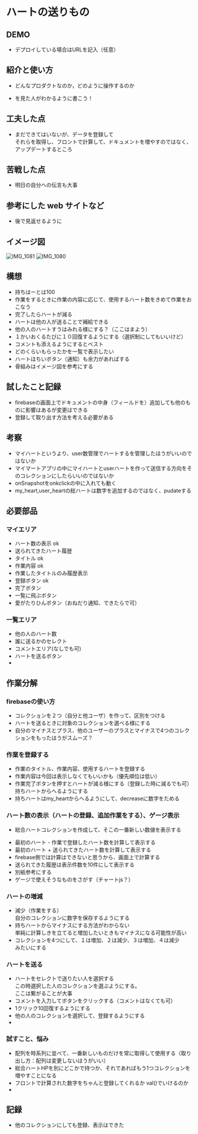 # ハートの送りもの

## DEMO

  - デプロイしている場合はURLを記入（任意）

## 紹介と使い方

  - どんなプロダクトなのか，どのように操作するのか

  - を見た人がわかるように書こう！

## 工夫した点

  - まだできてはいないが、データを登録して  
  それらを取得し、フロントで計算して、ドキュメントを増やすのではなく、  
  アップデートするところ

## 苦戦した点

  - 明日の自分への伝言も大事

## 参考にした web サイトなど

  - 後で見返せるように

## イメージ図
![IMG_1081](https://user-images.githubusercontent.com/117261295/204275560-8c02c25b-bc55-4eb7-b0bf-9eb434c1a735.jpg)
![IMG_1080](https://user-images.githubusercontent.com/117261295/204275786-bcbe566b-f654-472a-93fa-9e29d1ef6f29.jpg)

## 構想
- 持ちはーとは100
- 作業をするときに作業の内容に応じて、使用するハート数をきめて作業をおこなう
- 完了したらハートが減る
- ハートは他の人が送ることで補給できる
- 他の人のハートすうはみれる様にする？（ここはまよう）
- １かいおくるたびに１０回復するようにする（選択制にしてもいいけど）
- コメントも添えるようにするとベスト
- どのくらいもらったかを一覧で表示したい
- ハートほちいボタン（通知）も余力があればする
- 骨組みはイメージ図を参考にする


## 試したこと記録
- firebaseの画面上でドキュメントの中身（フィールドを）追加しても他のものに影響はあるが変更はできる
- 登録して取り出す方法を考える必要がある

## 考察
- マイハートというより、user数管理でハートするを管理したほうがいいのではないか
- マイマートアプリの中にマイハートとuserハートを作って送信する方向をそのコレクションにしたらいいのではないか
- onSnapshotをonkclickの中に入れても動く
- my_heart,user_heartの総ハートは数字を追加するのではなく、pudateする


## 必要部品
### マイエリア
- ハート数の表示 ok
- 送られてきたハート履歴
- タイトル ok
- 作業内容 ok
- 作業したタイトルのみ履歴表示
- 登録ボタン ok
- 完了ボタン
- 一覧に飛ぶボタン
- 愛がたりひんボタン（おねだり通知、できたらで可）

### 一覧エリア
- 他の人のハート数
- 誰に送るかのセレクト
- コメントエリア(なしでも可)
- ハートを送るボタン
- 


## 作業分解

### firebaseの使い方
- コレクションを２つ（自分と他ユーザ）を作って、区別をつける
- ハートを送るときに対象のコレクションを選べる様にする
- 自分のマイナスとプラス、他のユーザーのプラスとマイナスで4つのコレクションをもったほうがスムーズ？

### 作業を登録する
- 作業のタイトル、作業内容、使用するハートを登録する
- 作業内容は今回は表示しなくてもいいかも（優先順位は低い）
- 作業完了ボタンを押すとハートが減る様にする（登録した時に減るでも可）  
持ちハートからへるようにする
- 持ちハートはmy_heartからへるようにして、decreaseに数字をためる

### ハート数の表示（ハートの登録、追加作業をする）、ゲージ表示
- 総合ハートコレクションを作成して、そこの一番新しい数値を表示する
<!-- - 最初の持ちハートは最初に登録した配列の一番はじめに100を持たせて、そこから数字を引いて表示する -->
- 最初のハート - 作業で登録したハート数を計算して表示する
- 最初のハート + 送られてきたハート数を計算して表示する
- firebase側では計算はできないと思うから、画面上で計算する
- 送られてきた履歴は表示件数を10件にして表示する
- 別紙参考にする
- ゲージで使えそうなものをさがす（チャートjs？）

### ハートの増減
- 減少（作業をする）  
自分のコレクションに数字を保存するようにする
- 持ちハートからマイナスにする方法がわからない  
単純に計算しきを立てると増加したいときもマイナスになる可能性が高い
- コレクションを4つにして、１は増加、２は減少、３は増加、４は減少  
みたいにする

### ハートを送る
- ハートをセレクトで送りたい人を選択する  
この時選択した人のコレクションを選ぶようにする。  
ここは繋がることが大事
- コメントを入力してボタンをクリックする（コメントはなくても可）
- 1クリック10回復するようにする
- 他の人のコレクションを選択して、登録するようにする
- 




### 試すこと、悩み
- 配列を時系列に並べて、一番新しいものだけを常に取得して使用する（取り出し方：配列は変更しないほうがいい）
- 総合ハートHPを別にどこかで持つか、それであればもう1つコレクションを増やすことになる
- フロントで計算された数字をちゃんと登録してくれるか val()でいけるのか
- 

## 記録
- 他のコレクションにしても登録、表示はできた